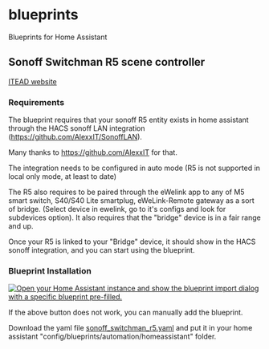 # blueprints

Blueprints for Home Assistant

## Sonoff Switchman R5 scene controller
[ITEAD website](https://itead.cc/product/sonoff-switchman-scene-controller-r5/)

### Requirements
The blueprint requires that your sonoff R5 entity exists in home assistant through the HACS sonoff LAN integration (https://github.com/AlexxIT/SonoffLAN).

Many thanks to https://github.com/AlexxIT for that. 

The integration needs to be configured in auto mode (R5 is not supported in local only mode, at least to date)

The R5 also requires to be paired through the eWelink app to any of M5 smart switch, S40/S40 Lite smartplug, eWeLink-Remote gateway as a sort of bridge. (Select device in ewelink, go to it's configs and look for subdevices option). It also requires that the "bridge" device is in a fair range and up.
 
Once your R5 is linked to your "Bridge" device, it should show in the HACS sonoff integration, and you can start using the blueprint.

### Blueprint Installation
[![Open your Home Assistant instance and show the blueprint import dialog with a specific blueprint pre-filled.](https://my.home-assistant.io/badges/blueprint_import.svg)](https://my.home-assistant.io/redirect/blueprint_import/?blueprint_url=https%3A%2F%2Fgithub.com%2Ferodriguezv%2Fblueprints%2Fblob%2Fmain%2Fsonoff_switchman_r5.yaml)

If the above button does not work, you can manually add the blueprint. 

Download the yaml file [sonoff_switchman_r5.yaml](https://raw.githubusercontent.com/erodriguezv/blueprints/main/sonoff_switchman_r5.yaml) and put it in your home assistant "config/blueprints/automation/homeassistant" folder.
